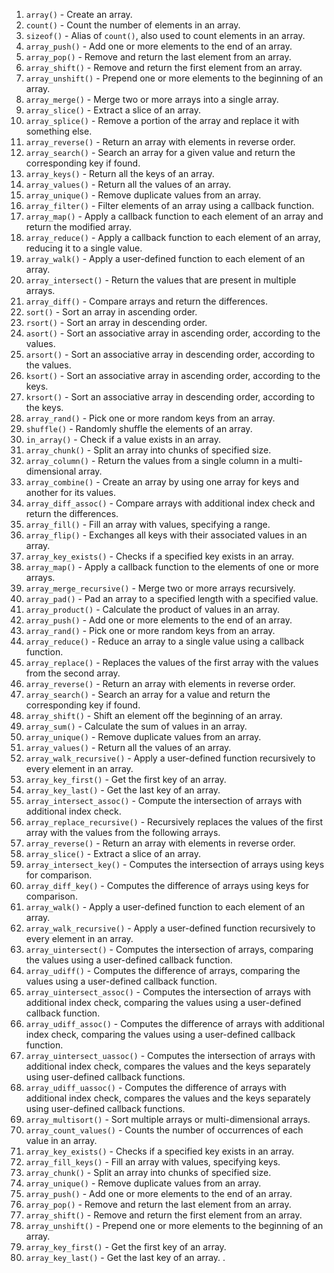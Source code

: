 1. `array()` - Create an array.
2. `count()` - Count the number of elements in an array.
3. `sizeof()` - Alias of `count()`, also used to count elements in an array.
4. `array_push()` - Add one or more elements to the end of an array.
5. `array_pop()` - Remove and return the last element from an array.
6. `array_shift()` - Remove and return the first element from an array.
7. `array_unshift()` - Prepend one or more elements to the beginning of an array.
8. `array_merge()` - Merge two or more arrays into a single array.
9. `array_slice()` - Extract a slice of an array.
10. `array_splice()` - Remove a portion of the array and replace it with something else.
11. `array_reverse()` - Return an array with elements in reverse order.
12. `array_search()` - Search an array for a given value and return the corresponding key if found.
13. `array_keys()` - Return all the keys of an array.
14. `array_values()` - Return all the values of an array.
15. `array_unique()` - Remove duplicate values from an array.
16. `array_filter()` - Filter elements of an array using a callback function.
17. `array_map()` - Apply a callback function to each element of an array and return the modified array.
18. `array_reduce()` - Apply a callback function to each element of an array, reducing it to a single value.
19. `array_walk()` - Apply a user-defined function to each element of an array.
20. `array_intersect()` - Return the values that are present in multiple arrays.
21. `array_diff()` - Compare arrays and return the differences.
22. `sort()` - Sort an array in ascending order.
23. `rsort()` - Sort an array in descending order.
24. `asort()` - Sort an associative array in ascending order, according to the values.
25. `arsort()` - Sort an associative array in descending order, according to the values.
26. `ksort()` - Sort an associative array in ascending order, according to the keys.
27. `krsort()` - Sort an associative array in descending order, according to the keys.
28. `array_rand()` - Pick one or more random keys from an array.
29. `shuffle()` - Randomly shuffle the elements of an array.
30. `in_array()` - Check if a value exists in an array.
31. `array_chunk()` - Split an array into chunks of specified size.
32. `array_column()` - Return the values from a single column in a multi-dimensional array.
33. `array_combine()` - Create an array by using one array for keys and another for its values.
34. `array_diff_assoc()` - Compare arrays with additional index check and return the differences.
35. `array_fill()` - Fill an array with values, specifying a range.
36. `array_flip()` - Exchanges all keys with their associated values in an array.
37. `array_key_exists()` - Checks if a specified key exists in an array.
38. `array_map()` - Apply a callback function to the elements of one or more arrays.
39. `array_merge_recursive()` - Merge two or more arrays recursively.
40. `array_pad()` - Pad an array to a specified length with a specified value.
41. `array_product()` - Calculate the product of values in an array.
42. `array_push()` - Add one or more elements to the end of an array.
43. `array_rand()` - Pick one or more random keys from an array.
44. `array_reduce()` - Reduce an array to a single value using a callback function.
45. `array_replace()` - Replaces the values of the first array with the values from the second array.
46. `array_reverse()` - Return an array with elements in reverse order.
47. `array_search()` - Search an array for a value and return the corresponding key if found.
48. `array_shift()` - Shift an element off the beginning of an array.
49. `array_sum()` - Calculate the sum of values in an array.
50. `array_unique()` - Remove duplicate values from an array.
51. `array_values()` - Return all the values of an array.
52. `array_walk_recursive()` - Apply a user-defined function recursively to every element in an array.
53. `array_key_first()` - Get the first key of an array.
54. `array_key_last()` - Get the last key of an array.
55. `array_intersect_assoc()` - Compute the intersection of arrays with additional index check.
56. `array_replace_recursive()` - Recursively replaces the values of the first array with the values from the following arrays.
57. `array_reverse()` - Return an array with elements in reverse order.
58. `array_slice()` - Extract a slice of an array.
59. `array_intersect_key()` - Computes the intersection of arrays using keys for comparison.
60. `array_diff_key()` - Computes the difference of arrays using keys for comparison.
61. `array_walk()` - Apply a user-defined function to each element of an array.
62. `array_walk_recursive()` - Apply a user-defined function recursively to every element in an array.
63. `array_uintersect()` - Computes the intersection of arrays, comparing the values using a user-defined callback function.
64. `array_udiff()` - Computes the difference of arrays, comparing the values using a user-defined callback function.
65. `array_uintersect_assoc()` - Computes the intersection of arrays with additional index check, comparing the values using a user-defined callback function.
66. `array_udiff_assoc()` - Computes the difference of arrays with additional index check, comparing the values using a user-defined callback function.
67. `array_uintersect_uassoc()` - Computes the intersection of arrays with additional index check, compares the values and the keys separately using user-defined callback functions.
68. `array_udiff_uassoc()` - Computes the difference of arrays with additional index check, compares the values and the keys separately using user-defined callback functions.
69. `array_multisort()` - Sort multiple arrays or multi-dimensional arrays.
70. `array_count_values()` - Counts the number of occurrences of each value in an array.
71. `array_key_exists()` - Checks if a specified key exists in an array.
72. `array_fill_keys()` - Fill an array with values, specifying keys.
73. `array_chunk()` - Split an array into chunks of specified size.
74. `array_unique()` - Remove duplicate values from an array.
75. `array_push()` - Add one or more elements to the end of an array.
76. `array_pop()` - Remove and return the last element from an array.
77. `array_shift()` - Remove and return the first element from an array.
78. `array_unshift()` - Prepend one or more elements to the beginning of an array.
79. `array_key_first()` - Get the first key of an array.
80. `array_key_last()` - Get the last key of an array.
.

